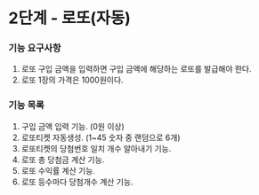 # 2단계 - 로또(자동)

### 기능 요구사항
1. 로또 구입 금액을 입력하면 구입 금액에 해당하는 로또를 발급해야 한다.
2. 로또 1장의 가격은 1000원이다.

### 기능 목록
1. 구입 금액 입력 기능. (0원 이상)
2. 로또티켓 자동생성. (1~45 숫자 중 랜덤으로 6개)
3. 로또티켓의 당첨번호 일치 개수 알아내기 기능.
4. 로또 총 당첨금 계산 기능.
5. 로또 수익률 계산 기능.
6. 로또 등수마다 당첨개수 계산 기능.
